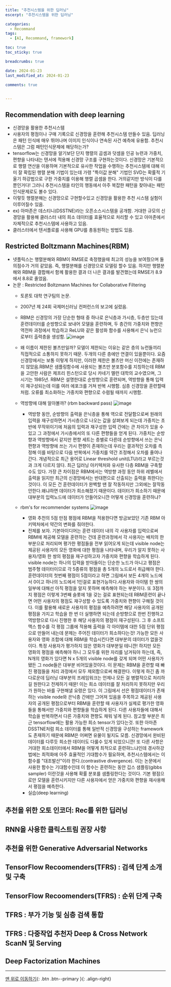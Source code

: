 ```yaml
---
title: "추천시스템을 위한 딥러닝"
escerpt: "추천시스템을 위한 딥러닝"

categories:
  - Recommand
tags:
  - [AI, Recommand, framework]

toc: true
toc_sticky: true

breadcrumbs: true

date: 2024-01-23
last_modified_at: 2024-01-23

comments: true
  

---
```


## Recommendation with deep learning
- 신경망을 활용한 추천시스템
- 사용자의 평점이나 구매 기록으로 신경망을 훈련해 추천시스템 만들수 있음. 딥러닝은 패턴 인식에 매우 뛰어나며 이미지 인식이나 연속된 사건 예측에 유용함. 추천시스템은 그럼 패턴인식문제에 해당하는가?
- tensorflow는 신경망을 알기보단 단지 행렬의 곱셈과 덧셈을 인공 뉴련과 가중치, 편향을 나타내는 텐서에 적용해 신경망 구조를 구현하는것이다. 신경망은 기본적으로 행렬 연산을 이용하며 기본적으로 유사한 작업을 수행하는 추천시스템에 대해 이미 잘 확립된 행렬 분해 기법이 있는데 가령 "특이값 분해" 기법인 SVD는 확률적 기울기 하강법으로 구한 가중치를 이용해 행렬 곱셈을 한다. 거의같지만 방식이 다를뿐인거다! 그러니 추천시스템을 타인의 행동에서 아주 복잡한 패턴을 찾아내는 패턴인식문제로도 볼수 있다. 
- 이렇듯 행렬분해는 신경망으로 구현할수있고 신경망을 활용한 추천 시스템 실험이 이루어질수 있음.
- ex) 아마존은 데스티니(DSSTNE)라는 오픈소스시스템을 공개함. 거대한 규모의 신경망을 활용해 클러스터 내의 희소 데이터를 효율적으로 처리할 수 있고 아마존에서 자체적으로 추천시스템에 사용하고 있음.
- 클러스터에서 텐서플로를 사용해 GPU를 총동원하는 방법도 있음.


## Restricted Boltzmann Machines(RBM)
- 넷플릭스는 행렬분해와 RBM이 RMSE로 축정했을때 최고의 성능을 보여줬으며 둘의점수가 거의 같았음. 즉, 행렬분해를 신경망으로 모델링 할수 있음. 하지만 행렬분해와 RBM을 결합해서 함께 활용한 결과 더 나은 결과를 발견했는데 RMSE가 8.9에서 8.8로 줄었음.
- 논문 : Restricted Boltzmann Machines for Collaborative Filtering
  - 토론토 대학 연구팀의 논문.
  - 2007년 제 24회 국제머신러닝 컨퍼런스의 보고에 실렸음.
  - RBM은 신경망의 가장 단순한 형태 중 하나로 은닉층과 가시층, 두층만 있는데 훈련데이터를 순방향으로 보내어 모델을 훈련하며, 두 층간의 가중치와 편향은 역전파 과정에서 학습하고 ReLU와 같은 활성화 함수를 사용해서 은닉 뉴런으로부터 출력층을 생성함.
  ![image](https://github.com/OC-JSPark/oc-jspark.github.io/assets/46878973/148cde3e-28ef-43dc-b0c7-640825c7d063)

  - 왜 이름이 제한된 볼츠만일까? 모델이 제한되는 이유는 같은 층의 뉴런들끼리 직접적으로 소통하지 못하기 때문. 두개의 다른 층에만 연결이 있을뿐이다. 요즘 신경망에서는 보통 이렇게 하지만, 이러한 제한은 볼츠만 머신 이전에는 존재하지 않았음.RBM은 샘플링함수에 사용되는 볼츠만 분포함수를 지칭하는데 RBM을 고안한 사람은 제프리 힌스턴으로 당시 카네기 멜런 대학의 교수였으며, 그 시기는 1985년. RBM은 설명한대로 순방향으로 훈련되며, 역방향을 통해 입력이 재구성되는데 이를 여러 에포크를 거쳐 반복 시행함. 심층 신경망을 훈련할때처럼. 오류를 최소화하는 가중치와 편향으로 수렴될 때까지 시행함.
  - 역방향에 대해 알아볼까? (rbm backward pass)
  ![image](https://github.com/OC-JSPark/oc-jspark.github.io/assets/46878973/2df8b510-0ee5-4e71-af9c-a391668b0a41)

    - 역방향 동안, 순방향의 출력을 은닉층을 통해 역으로 전달함으로써 원래의 입력을 재구성하면서 가시층으로 나오는 값을 살펴보게 되는데 가중치는 초반에 무작위이기에 처음의 입력과 재구성한 입력 간에는 큰 차이가 있을 수 있고 그 과정에서 가시층에서의 또 다른 편향들을 얻게 된다.  가중치는 순방향과 역방향에서 같지만 편향 세트는 층별로 다른데 순방향에서 쓰는 은닉 편향과 역방향에 쓰는 가시 편향이 존재하는데 우리는 결과적인 오차를 측정해 이를 바탕으로 다음 반복에서 가중치를 약간 조정해서 오차를 줄여나간다. 개념적으로 최근 용어로 Linear threshold unit(LTU)라고 부르는것과 크게 다르지 않다. 최근 딥러닝 아키텍처와 유사한 다층 RBM을 구축할수도 있다. 가장 큰 차이점은 RBM에서는 역방향 과정 동안 하위 레벨에서 출력을 읽지만 최근의 신경망에서는 반대편으로 산출되는 출력을 취한다는것이다. 이 모든 건 훈련데이터가 완벽할 땐 잘 작동하지만 그외에는 잘작동안한다.왜냐하면 데이터가 희소해졌기 때문이다. 데이터가 희소하기 때문에 대부분의 입력노드에 데이터가 안들어오니깐 어떻게 신경망을 훈련하냐?

  - rbm's for recommender systems
  ![image](https://github.com/OC-JSPark/oc-jspark.github.io/assets/46878973/5a75d7aa-e79a-4264-9127-61355cb05240)

    - 영화 추천의 5점 만점 평점에 RBM을 적용한다면 방금보았던 기존 RBM 아키텍처에서 약간의 변화를 줘야한다.
    - 전체를 보자. 기본아이디어는 훈련 데이터 내의 각 사용자를 입력으로써 RBM에 제공해 모델을 훈련하는 건데 훈련과정에서 각 사용자는 배치의 한 부분으로 처리되며 평가한 평점들을 전부 읽어오게 되는데 visible node는 제공된 사용자의 모든 영화에 대한 평점을 나타내며, 우리가 알지 못하는 사용자/영화 한 쌍의 평점을 재구성하고자 가중치와 편향을 학습하게 된다. visible node는 하나의 입력을 받아들이는 단순한 노드가 아니고 평점은 범주형 데이터이므로 각 5종류의 평점을 총 5개의 노드로서 취급해야 한다. 훈련데이터의 첫번째 평점이 5점이라고 하면 그림에서 보든 4개의 노드에서 0이고 하나의 노드에서 1인걸로 표현가능하다.사용자와 아이템 한 쌍의 일부에 대해선 아직 평점을 알지 못하며 예측해야 하는 부분이다. 또 3점까지 평점은 이렇게 3번째 슬롯에 1을 갖는 걸로 표현되는데 RBM훈련이 끝나면 어떤 사용자의 평점도 재구성할 수 있도록 가중치와 편향이 구해질 것이다. 이를 활용해 새로운 사용자의 평점을 예측하려면 해당 사용자의 공개된 평점을 가지고 학습을 한 번 더 실행하면 되는데 순방향으로 한번 진행하고 역방향으로 다시 진행한 후 해당 사용자의 평점이 재구성된다. 그 후 소프트맥스 함수를 각 평점 그룹에 적용해 출력을 각 아이템에 대한 5점 단위 평점으로 만들어 내는데 문제는 주어진 데이터가 희소하다는것! 가능한 모든 사용자와 영화 조합에 대해 RBM을 학습시킨다면 대부분의 데이터가 없을것이다. 특정 사용자가 평가하지 않은 영화가 대부분일 테니깐! 하지만 모든 영화의 평점을 예측해야 하니 그 모두를 위한 자리를 남겨둬야 하는데, 즉, N개의 영화가 있다면 N x 5개의 visible node를 갖게 되며 어떤 사용자가 됐든 그 node들은 대부분 비어있을것이다.  이 문제는 RBM을 훈련할 때 빠진 평점들을 처리 과정에서 모두 제외함으로써 해결한다. 이렇게 하긴 좀 까다로운데 딥러닝 대부분의 프레임워크는 언제나 모든 걸 병렬적으로 처리하길 원한다고 전제하기 때문! 이는 희소 데이터를 잘 처리하지 못하지만 우리가 원하는 바를 구현해낼 요령은 있다. 이  그림에서 선은 평점데이터가 존재하는 visible node와 은닉층 간에만 그어져 있음을 주목하고 제공된 사용자의 공개된 평점으로부터 RBM을 훈련할 때 사용자가 실제로 평가한 영화들을 통해서만 가중치와 편향들을 학습하게 된다. 다른 사용자들에 대해서 학습을 반복하면서 다른 가중치와 편향도 채워 넣게 된다. 참고할 부분은 최근 tensorflow에는 활용 가능한 희소 tensor가 있다는것. 또한 아마존 DSSTNE처럼 희소 데이터를 통해 일반적 신경망을 구성하는 framework도 존재하기 때문에 RBM은 어쩌면 유물이 될지도 모름. 신경망에서 완비된 데이터를 다루듯 희소한 데이터도 다룰수 있게 되었으니깐! 또 다른 사항은 거대한 희소데이터에서 RBM을 어떻게 최적으로 훈련햐느냐인데 경사하강법에는 최적화에 아주 효율적인 기대함수가 필요하며, 추천시스템에서는 이 함수를 "대조발산"이라 한다.(contrastive divergence). 이는 논문에서 사용한 함수는 기대함수인데 이 함수는 훈련하는 동안 깁스 샘플링(gibbs sampler) 이란것을 사용해 확률 분포를 샘플링한다는 것이다. 기본 평점으로만 모델을 훈련시키지만 다른 사용자에서 얻은 가중치와 편향을 재사용해서 평점을 예측한다.
    - 실습(deep learning)


## 추천을 위한 오토 인코더: Rec를 위한 딥러닝

## RNN을 사용한 클릭스트림 권장 사항

## 추천을 위한 Generative Adversarial Networks

## TensorFlow Recoomenders(TFRS) : 검색 단계 소개 및 구축

## TensorFlow Recoomenders(TFRS) : 순위 단계 구축

## TFRS : 부가 기능 및 심층 검색 통합

## TFRS : 다중작업 추천자 Deep & Cross Network ScanN 및 Serving

## Deep Factorization Machines


---


[맨 위로 이동하기](#){: .btn .btn--primary }{: .align-right}